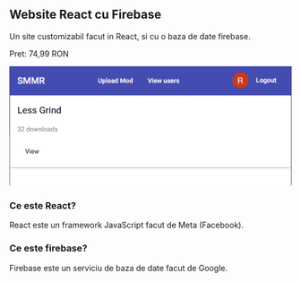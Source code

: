 ## Website React cu Firebase

Un site customizabil facut in React, si cu o baza de date firebase.

Pret: 74,99 RON

![Imagine](./websitereactfirebase.png)

### Ce este React?

React este un framework JavaScript facut de Meta (Facebook).

### Ce este firebase?

Firebase este un serviciu de baza de date facut de Google.
